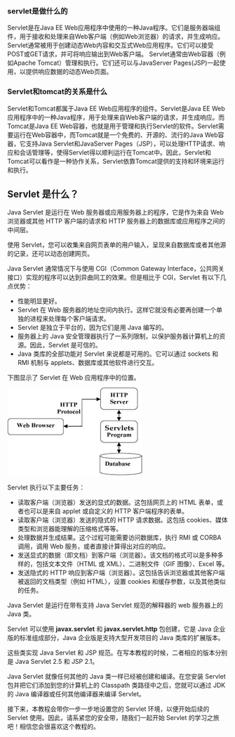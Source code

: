### servlet是做什么的

Servlet是在Java EE Web应用程序中使用的一种Java程序。它们是服务器端组件，用于接收和处理来自Web客户端（例如Web浏览器）的请求，并生成响应。Servlet通常被用于创建动态Web内容和交互式Web应用程序。它们可以接受POST或GET请求，并可将响应输出到Web客户端。 Servlet通常由Web容器（例如Apache Tomcat）管理和执行。它们还可以与JavaServer Pages(JSP)一起使用，以提供响应数据的动态Web页面。


### Servlet和tomcat的关系是什么
Servlet和Tomcat都属于Java EE Web应用程序的组件。Servlet是Java EE Web应用程序中的一种Java程序，用于处理来自Web客户端的请求，并生成响应。而Tomcat是Java EE Web容器，也就是用于管理和执行Servlet的软件。Servlet需要运行在Web容器中，而Tomcat就是一个免费的、开源的、流行的Java Web容器，它支持Java Servlet和JavaServer Pages（JSP），可以处理HTTP请求、响应和会话管理等，使得Servlet得以顺利运行在Tomcat中。因此，Servlet和Tomcat可以看作是一种协作关系，Servlet依靠Tomcat提供的支持和环境来运行和执行。

Servlet 是什么？
------------

Java Servlet 是运行在 Web 服务器或应用服务器上的程序，它是作为来自 Web 浏览器或其他 HTTP 客户端的请求和 HTTP 服务器上的数据库或应用程序之间的中间层。

使用 Servlet，您可以收集来自网页表单的用户输入，呈现来自数据库或者其他源的记录，还可以动态创建网页。

Java Servlet 通常情况下与使用 CGI（Common Gateway Interface，公共网关接口）实现的程序可以达到异曲同工的效果。但是相比于 CGI，Servlet 有以下几点优势：

*   性能明显更好。
*   Servlet 在 Web 服务器的地址空间内执行。这样它就没有必要再创建一个单独的进程来处理每个客户端请求。
*   Servlet 是独立于平台的，因为它们是用 Java 编写的。
*   服务器上的 Java 安全管理器执行了一系列限制，以保护服务器计算机上的资源。因此，Servlet 是可信的。
*   Java 类库的全部功能对 Servlet 来说都是可用的。它可以通过 sockets 和 RMI 机制与 applets、数据库或其他软件进行交互。

下图显示了 Servlet 在 Web 应用程序中的位置。

![](assets/a15bcafccd2692615fb8b0823514660b_MD5.jpg)

Servlet 执行以下主要任务：

*   读取客户端（浏览器）发送的显式的数据。这包括网页上的 HTML 表单，或者也可以是来自 applet 或自定义的 HTTP 客户端程序的表单。
*   读取客户端（浏览器）发送的隐式的 HTTP 请求数据。这包括 cookies、媒体类型和浏览器能理解的压缩格式等等。
*   处理数据并生成结果。这个过程可能需要访问数据库，执行 RMI 或 CORBA 调用，调用 Web 服务，或者直接计算得出对应的响应。
*   发送显式的数据（即文档）到客户端（浏览器）。该文档的格式可以是多种多样的，包括文本文件（HTML 或 XML）、二进制文件（GIF 图像）、Excel 等。
*   发送隐式的 HTTP 响应到客户端（浏览器）。这包括告诉浏览器或其他客户端被返回的文档类型（例如 HTML），设置 cookies 和缓存参数，以及其他类似的任务。

Java Servlet 是运行在带有支持 Java Servlet 规范的解释器的 web 服务器上的 Java 类。

Servlet 可以使用 **javax.servlet** 和 **javax.servlet.http** 包创建，它是 Java 企业版的标准组成部分，Java 企业版是支持大型开发项目的 Java 类库的扩展版本。

这些类实现 Java Servlet 和 JSP 规范。在写本教程的时候，二者相应的版本分别是 Java Servlet 2.5 和 JSP 2.1。

Java Servlet 就像任何其他的 Java 类一样已经被创建和编译。在您安装 Servlet 包并把它们添加到您的计算机上的 Classpath 类路径中之后，您就可以通过 JDK 的 Java 编译器或任何其他编译器来编译 Servlet。

接下来，本教程会带你一步一步地设置您的 Servlet 环境，以便开始后续的 Servlet 使用。因此，请系紧您的安全带，随我们一起开始 Servlet 的学习之旅吧！相信您会很喜欢这个教程的。